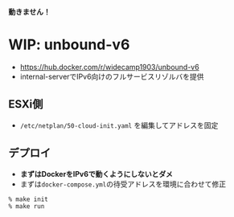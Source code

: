 **動きません！**
# WIP: unbound-v6
- https://hub.docker.com/r/widecamp1903/unbound-v6
- internal-serverでIPv6向けのフルサービスリゾルバを提供

## ESXi側
- `/etc/netplan/50-cloud-init.yaml` を編集してアドレスを固定

## デプロイ
- **まずはDockerをIPv6で動くようにしないとダメ**
- まずは`docker-compose.yml`の待受アドレスを環境に合わせて修正
```
% make init
% make run
```
